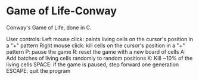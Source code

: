 # Game of Life-Conway

Conway's Game of Life, done in C.

User controls:
  Left mouse click: paints living cells on the cursor's position in a "+" pattern
  Right mouse click: kill cells on the cursor's position in a "+" pattern
  P: pause the game
  R: reset the game with a new board of cells
  A: Add batches of living cells randomly to random positions
  K: Kill ~10% of the living cells
  SPACE: if the game is paused, step forward one generation
  ESCAPE: quit the program
